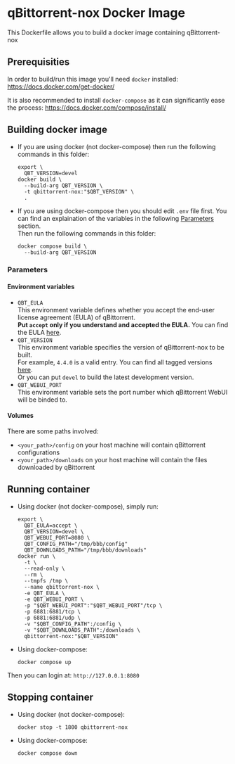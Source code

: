 # qBittorrent-nox Docker Image

This Dockerfile allows you to build a docker image containing qBittorrent-nox

## Prerequisities

In order to build/run this image you'll need `docker` installed: https://docs.docker.com/get-docker/

It is also recommended to install `docker-compose` as it can significantly ease the process: https://docs.docker.com/compose/install/

## Building docker image

* If you are using docker (not docker-compose) then run the following commands in this folder:
  ```shell
  export \
    QBT_VERSION=devel
  docker build \
    --build-arg QBT_VERSION \
    -t qbittorrent-nox:"$QBT_VERSION" \
    .
  ```

* If you are using docker-compose then you should edit `.env` file first.
  You can find an explaination of the variables in the following [Parameters](#parameters) section. \
  Then run the following commands in this folder:
  ```shell
  docker compose build \
    --build-arg QBT_VERSION
  ```

### Parameters

#### Environment variables

* `QBT_EULA` \
  This environment variable defines whether you accept the end-user license agreement (EULA) of qBittorrent. \
  **Put `accept` only if you understand and accepted the EULA.** You can find
  the EULA [here](https://github.com/qbittorrent/qBittorrent/blob/56667e717b82c79433ecb8a5ff6cc2d7b315d773/src/app/main.cpp#L320-L323).
* `QBT_VERSION` \
  This environment variable specifies the version of qBittorrent-nox to be built. \
  For example, `4.4.0` is a valid entry. You can find all tagged versions [here](https://github.com/qbittorrent/qBittorrent/tags). \
  Or you can put `devel` to build the latest development version.
* `QBT_WEBUI_PORT` \
  This environment variable sets the port number which qBittorrent WebUI will be binded to.

#### Volumes

There are some paths involved:
* `<your_path>/config` on your host machine will contain qBittorrent configurations
* `<your_path>/downloads` on your host machine will contain the files downloaded by qBittorrent

## Running container

* Using docker (not docker-compose), simply run:
  ```shell
  export \
    QBT_EULA=accept \
    QBT_VERSION=devel \
    QBT_WEBUI_PORT=8080 \
    QBT_CONFIG_PATH="/tmp/bbb/config"
    QBT_DOWNLOADS_PATH="/tmp/bbb/downloads"
  docker run \
    -t \
    --read-only \
    --rm \
    --tmpfs /tmp \
    --name qbittorrent-nox \
    -e QBT_EULA \
    -e QBT_WEBUI_PORT \
    -p "$QBT_WEBUI_PORT":"$QBT_WEBUI_PORT"/tcp \
    -p 6881:6881/tcp \
    -p 6881:6881/udp \
    -v "$QBT_CONFIG_PATH":/config \
    -v "$QBT_DOWNLOADS_PATH":/downloads \
    qbittorrent-nox:"$QBT_VERSION"
  ```

* Using docker-compose:
  ```shell
  docker compose up
  ```

Then you can login at: `http://127.0.0.1:8080`

## Stopping container

* Using docker (not docker-compose):
  ```shell
  docker stop -t 1800 qbittorrent-nox
  ```

* Using docker-compose:
  ```shell
  docker compose down
  ```
